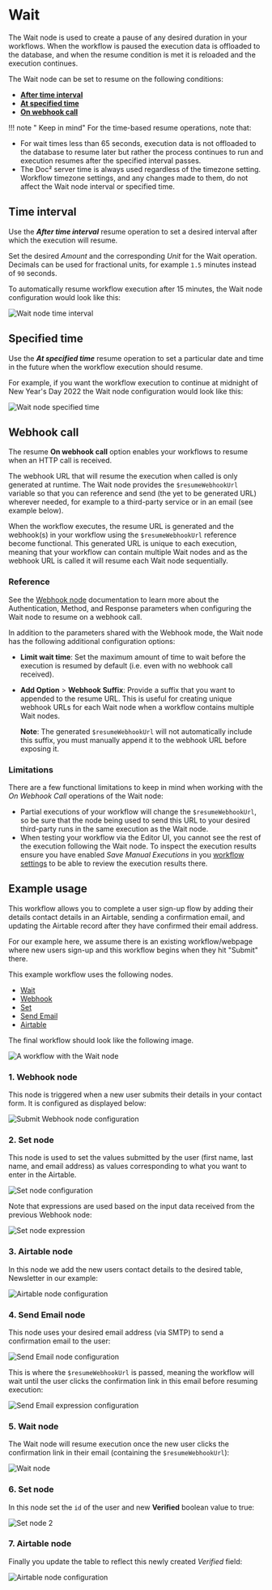 # Wait

The Wait node is used to create a pause of any desired duration in your workflows. When the workflow is paused the execution data is offloaded to the database, and when the resume condition is met it is reloaded and the execution continues.

The Wait node can be set to resume on the following conditions:

* [**After time interval**](#time-interval)
* [**At specified time**](#specified-time)
* [**On webhook call**](#webhook-call)

!!! note " Keep in mind"
    For the time-based resume operations, note that:
* For wait times less than 65 seconds, execution data is not offloaded to the database to resume later but rather the process continues to run and execution resumes after the specified interval passes.
* The Doc² server time is always used regardless of the timezone setting. Workflow timezone settings, and any changes made to them, do not affect the Wait node interval or specified time. 


## Time interval

Use the ***After time interval*** resume operation to set a desired interval after which the execution will resume.

Set the desired *Amount* and the corresponding *Unit* for the Wait operation. Decimals can be used for fractional units, for example `1.5` minutes instead of `90` seconds.

To automatically resume workflow execution after 15 minutes, the Wait node configuration would look like this:

![Wait node time interval](/_images/integrations/core-nodes/wait/wait_time_interval.png)

## Specified time

Use the ***At specified time*** resume operation to set a particular date and time in the future when the workflow execution should resume.

For example, if you want the workflow execution to continue at midnight of New Year's Day 2022 the Wait node configuration would look like this:

![Wait node specified time](/_images/integrations/core-nodes/wait/wait_specific_time.png)

## Webhook call

The resume **On webhook call** option enables your workflows to resume when an HTTP call is received.

The webhook URL that will resume the execution when called is only generated at runtime. The Wait node provides the `$resumeWebhookUrl` variable so that you can reference and send (the yet to be generated URL) wherever needed, for example to a third-party service or in an email (see example below). 

When the workflow executes, the resume URL is generated and the webhook(s) in your workflow using the `$resumeWebhookUrl` reference become functional. This generated URL is unique to each execution, meaning that your workflow can contain multiple Wait nodes and as the webhook URL is called it will resume each Wait node sequentially.

### Reference

See the [Webhook node](/integrations/core-nodes/n8n-nodes-base.webhook/) documentation to learn more about the Authentication, Method, and Response parameters when configuring the Wait node to resume on a webhook call.

In addition to the parameters shared with the Webhook mode, the Wait node has the following additional configuration options:

* **Limit wait time**: Set the maximum amount of time to wait before the execution is resumed by default (i.e. even with no webhook call received).
* **Add Option** > **Webhook Suffix**: Provide a suffix that you want to appended to the resume URL. This is useful for creating unique webhook URLs for each Wait node when a workflow contains multiple Wait nodes.

    **Note**: The generated `$resumeWebhookUrl` will not automatically include this suffix, you must manually append it to the webhook URL before exposing it.

### Limitations

There are a few functional limitations to keep in mind when working with the *On Webhook Call* operations of the Wait node:

* Partial executions of your workflow will change the `$resumeWebhookUrl`, so be sure that the node being used to send this URL to your desired third-party runs in the same execution as the Wait node.
* When testing your workflow via the Editor UI, you cannot see the rest of the execution following the Wait node. To inspect the execution results ensure you have enabled *Save Manual Executions* in you [workflow settings](/workflows/workflows/#workflow-settings) to be able to review the execution results there.

## Example usage

This workflow allows you to complete a user sign-up flow by adding their details contact details in an Airtable, sending a confirmation email, and updating the Airtable record after they have confirmed their email address.

For our example here, we assume there is an existing workflow/webpage where new users sign-up and this workflow begins when they hit "Submit" there.

This example workflow uses the following nodes.
- [Wait]()
- [Webhook](/integrations/core-nodes/n8n-nodes-base.webhook/)
- [Set](/integrations/core-nodes/n8n-nodes-base.set/)
- [Send Email](/integrations/core-nodes/n8n-nodes-base.sendEmail/)
- [Airtable](/integrations/nodes/n8n-nodes-base.airtable/)

The final workflow should look like the following image.

![A workflow with the Wait node](/_images/integrations/core-nodes/wait/workflow.png)

### 1. Webhook node

This node is triggered when a new user submits their details in your contact form. It is configured as displayed below:

![Submit Webhook node configuration](/_images/integrations/core-nodes/wait/webhook_node_1.png)

### 2. Set node

This node is used to set the values submitted by the user (first name, last name, and email address) as values corresponding to what you want to enter in the Airtable. 

![Set node configuration](/_images/integrations/core-nodes/wait/set_node_1.png)

Note that expressions are used based on the input data received from the previous Webhook node:

![Set node expression](/_images/integrations/core-nodes/wait/set_node_expression.png)

### 3. Airtable node

In this node we add the new users contact details to the desired table, Newsletter in our example:

![Airtable node configuration](/_images/integrations/core-nodes/wait/airtable_node_1.png)

### 4. Send Email node

This node uses your desired email address (via SMTP) to send a confirmation email to the user:

![Send Email node configuration](/_images/integrations/core-nodes/wait/email_node_1.png)

This is where the `$resumeWebhookUrl` is passed, meaning the workflow will wait until the user clicks the confirmation link in this email before resuming execution:

![Send Email expression configuration](/_images/integrations/core-nodes/wait/email_node_2.png)

### 5. Wait node

The Wait node will resume execution once the new user clicks the confirmation link in their email (containing the `$resumeWebhookUrl`):

![Wait node](/_images/integrations/core-nodes/wait/wait_node.png)

### 6. Set node

In this node set the `id` of the user and new **Verified** boolean value to true:

![Set node 2](/_images/integrations/core-nodes/wait/set_node_2.png)

### 7. Airtable node

Finally you update the table to reflect this newly created *Verified* field:

![Airtable node configuration](/_images/integrations/core-nodes/wait/airtable_node_2.png)

